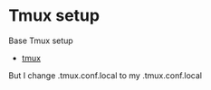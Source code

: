 # Tmux setup
Base Tmux setup
- [tmux](https://github.com/gpakosz/.tmux)

But I change .tmux.conf.local to my .tmux.conf.local
